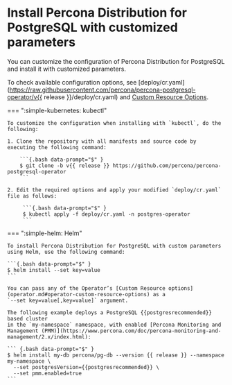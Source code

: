 # Install Percona Distribution for PostgreSQL with customized parameters

You can customize the configuration of Percona Distribution for PostgreSQL and install it with customized parameters.

To check available configuration options, see [deploy/cr.yaml](https://raw.githubusercontent.com/percona/percona-postgresql-operator/v{{ release }}/deploy/cr.yaml) and [Custom Resource Options](operator.md). 

=== ":simple-kubernetes: kubectl"

    To customize the configuration when installing with `kubectl`, do the following:

    1. Clone the repository with all manifests and source code by executing the following command:

        ```{.bash data-prompt="$" }
        $ git clone -b v{{ release }} https://github.com/percona/percona-postgresql-operator
        ```    

    2. Edit the required options and apply your modified `deploy/cr.yaml` file as follows:

         ```{.bash data-prompt="$" }
         $ kubectl apply -f deploy/cr.yaml -n postgres-operator        
         ```

=== ":simple-helm: Helm"    

    To install Percona Distribution for PostgreSQL with custom parameters using Helm, use the following command:
    
    ```{.bash data-prompt="$" }
    $ helm install --set key=value
    ```

    You can pass any of the Operator’s [Custom Resource options](operator.md#operator-custom-resource-options) as a
    `--set key=value[,key=value]` argument.

    The following example deploys a PostgreSQL {{postgresrecommended}} based cluster
    in the `my-namespace` namespace, with enabled [Percona Monitoring and Management (PMM)](https://www.percona.com/doc/percona-monitoring-and-management/2.x/index.html):

    ``` {.bash data-prompt="$" }
    $ helm install my-db percona/pg-db --version {{ release }} --namespace my-namespace \
      --set postgresVersion={{postgresrecommended}} \
      --set pmm.enabled=true
    ```
